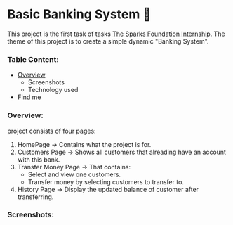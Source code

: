 # Basic Banking System :bank:
This project is the first task of tasks [The Sparks Foundation Internship](https://www.thesparksfoundationsingapore.org/).
The theme of this project is to create a simple dynamic "Banking System". 
### Table Content:
- [Overview](https://github.com/asmaaraafat27/Basic-Banking-System/blob/main/README.md#overview)
   - Screenshots
   - Technology used
- Find me

### Overview:
project consists of four pages:
1. HomePage -> Contains what the project is for.
2. Customers Page -> Shows all customers that alreading have an account with this bank.
3. Transfer Money Page -> That contains:
    - Select and view one customers.
    - Transfer money by selecting customers to transfer to.
4. History Page -> Display the updated balance of customer after transferring.

### Screenshots:
